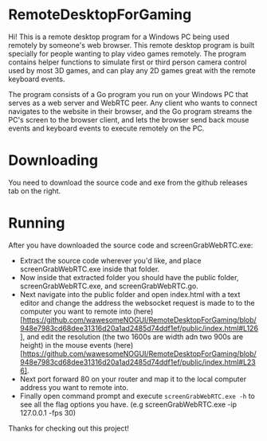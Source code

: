 # RemoteDesktopForGaming
Hi! This is a remote desktop program for a Windows PC being used remotely by someone's web browser. 
This remote desktop program is built specially for people wanting to play video games remotely.
The program contains helper functions to simulate first or third person camera control used by most 3D games, and can play any 2D games
great with the remote keyboard events.

The program consists of a Go program you run on your Windows PC that serves as a web server and WebRTC peer.
Any client who wants to connect navigates to the website in their browser, and the Go program streams the PC's
screen to the browser client, and lets the browser send back mouse events and keyboard events to execute remotely on the PC.

# Downloading
You need to download the source code and exe from the github releases tab on the right.

# Running
After you have downloaded the source code and screenGrabWebRTC.exe:

 - Extract the source code wherever you'd like, and place screenGrabWebRTC.exe inside that folder.
 - Now inside that extracted folder you should have the public folder, screenGrabWebRTC.exe, and screenGrabWebRTC.go.
 - Next navigate into the public folder and open index.html with a text editor and change the address the websocket request is made to to the computer you want to remote into (here)[https://github.com/wawesomeNOGUI/RemoteDesktopForGaming/blob/948e7983cd68dee31316d20a1ad2485d74ddf1ef/public/index.html#L126], and edit the resolution (the two 1600s are width adn two 900s are height) in the mouse events (here)[https://github.com/wawesomeNOGUI/RemoteDesktopForGaming/blob/948e7983cd68dee31316d20a1ad2485d74ddf1ef/public/index.html#L236].
 - Next port forward 80 on your router and map it to the local computer address you want to remote into.
 - Finally open command prompt and execute `screenGrabWebRTC.exe -h` to see all the flag options you have. (e.g screenGrabWebRTC.exe -ip 127.0.0.1 -fps 30)
 
 Thanks for checking out this project!
